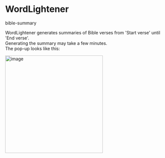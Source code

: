 # WordLightener
bible-summary  

WordLightener generates summaries of Bible verses from 'Start verse' until 'End verse'.   
Generating the summary may take a few minutes.  
The pop-up looks like this:  

<img width="313" alt="image" src="https://github.com/KristoWind/WordLightener/assets/99342556/febf5235-a37e-45d4-91e6-577a77c1951f">
